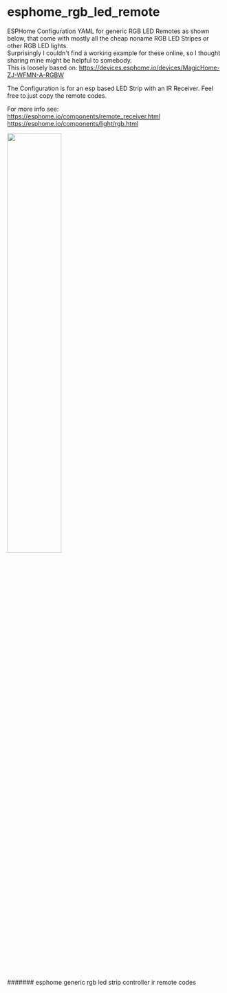 # esphome_rgb_led_remote
ESPHome Configuration YAML for generic RGB LED Remotes as shown below, that come with mostly all the cheap noname RGB LED Stripes or other RGB LED lights.  
Surprisingly I couldn't find a working example for these online, so I thought sharing mine might be helpful to somebody.  
This is loosely based on: https://devices.esphome.io/devices/MagicHome-ZJ-WFMN-A-RGBW

The Configuration is for an esp based LED Strip with an IR Receiver. Feel free to just copy the remote codes.

For more info see:  
https://esphome.io/components/remote_receiver.html  
https://esphome.io/components/light/rgb.html  

  
<img src="https://user-images.githubusercontent.com/75482460/271792515-ac66b39f-d364-421e-a01e-a51c2b40d3e0.jpg" width=50% height=50%>

####### esphome generic rgb led strip controller ir remote codes
